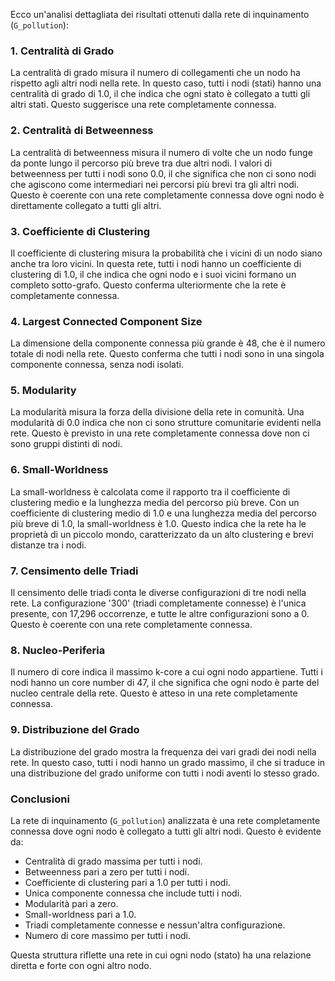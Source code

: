 Ecco un'analisi dettagliata dei risultati ottenuti dalla rete di inquinamento (`G_pollution`):

### 1. Centralità di Grado
La centralità di grado misura il numero di collegamenti che un nodo ha rispetto agli altri nodi nella rete. In questo caso, tutti i nodi (stati) hanno una centralità di grado di 1.0, il che indica che ogni stato è collegato a tutti gli altri stati. Questo suggerisce una rete completamente connessa.

### 2. Centralità di Betweenness
La centralità di betweenness misura il numero di volte che un nodo funge da ponte lungo il percorso più breve tra due altri nodi. I valori di betweenness per tutti i nodi sono 0.0, il che significa che non ci sono nodi che agiscono come intermediari nei percorsi più brevi tra gli altri nodi. Questo è coerente con una rete completamente connessa dove ogni nodo è direttamente collegato a tutti gli altri.

### 3. Coefficiente di Clustering
Il coefficiente di clustering misura la probabilità che i vicini di un nodo siano anche tra loro vicini. In questa rete, tutti i nodi hanno un coefficiente di clustering di 1.0, il che indica che ogni nodo e i suoi vicini formano un completo sotto-grafo. Questo conferma ulteriormente che la rete è completamente connessa.

### 4. Largest Connected Component Size
La dimensione della componente connessa più grande è 48, che è il numero totale di nodi nella rete. Questo conferma che tutti i nodi sono in una singola componente connessa, senza nodi isolati.

### 5. Modularity
La modularità misura la forza della divisione della rete in comunità. Una modularità di 0.0 indica che non ci sono strutture comunitarie evidenti nella rete. Questo è previsto in una rete completamente connessa dove non ci sono gruppi distinti di nodi.

### 6. Small-Worldness
La small-worldness è calcolata come il rapporto tra il coefficiente di clustering medio e la lunghezza media del percorso più breve. Con un coefficiente di clustering medio di 1.0 e una lunghezza media del percorso più breve di 1.0, la small-worldness è 1.0. Questo indica che la rete ha le proprietà di un piccolo mondo, caratterizzato da un alto clustering e brevi distanze tra i nodi.

### 7. Censimento delle Triadi
Il censimento delle triadi conta le diverse configurazioni di tre nodi nella rete. La configurazione '300' (triadi completamente connesse) è l'unica presente, con 17,296 occorrenze, e tutte le altre configurazioni sono a 0. Questo è coerente con una rete completamente connessa.

### 8. Nucleo-Periferia
Il numero di core indica il massimo k-core a cui ogni nodo appartiene. Tutti i nodi hanno un core number di 47, il che significa che ogni nodo è parte del nucleo centrale della rete. Questo è atteso in una rete completamente connessa.

### 9. Distribuzione del Grado
La distribuzione del grado mostra la frequenza dei vari gradi dei nodi nella rete. In questo caso, tutti i nodi hanno un grado massimo, il che si traduce in una distribuzione del grado uniforme con tutti i nodi aventi lo stesso grado.

### Conclusioni
La rete di inquinamento (`G_pollution`) analizzata è una rete completamente connessa dove ogni nodo è collegato a tutti gli altri nodi. Questo è evidente da:
- Centralità di grado massima per tutti i nodi.
- Betweenness pari a zero per tutti i nodi.
- Coefficiente di clustering pari a 1.0 per tutti i nodi.
- Unica componente connessa che include tutti i nodi.
- Modularità pari a zero.
- Small-worldness pari a 1.0.
- Triadi completamente connesse e nessun'altra configurazione.
- Numero di core massimo per tutti i nodi.

Questa struttura riflette una rete in cui ogni nodo (stato) ha una relazione diretta e forte con ogni altro nodo.